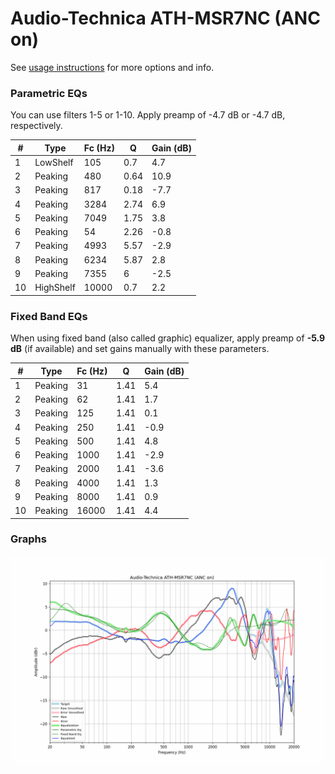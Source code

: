 # Audio-Technica ATH-MSR7NC (ANC on)
See [usage instructions](https://github.com/jaakkopasanen/AutoEq#usage) for more options and info.

### Parametric EQs
You can use filters 1-5 or 1-10. Apply preamp of -4.7 dB or -4.7 dB, respectively.

|   # | Type      |   Fc (Hz) |    Q |   Gain (dB) |
|-----|-----------|-----------|------|-------------|
|   1 | LowShelf  |       105 | 0.7  |         4.7 |
|   2 | Peaking   |       480 | 0.64 |        10.9 |
|   3 | Peaking   |       817 | 0.18 |        -7.7 |
|   4 | Peaking   |      3284 | 2.74 |         6.9 |
|   5 | Peaking   |      7049 | 1.75 |         3.8 |
|   6 | Peaking   |        54 | 2.26 |        -0.8 |
|   7 | Peaking   |      4993 | 5.57 |        -2.9 |
|   8 | Peaking   |      6234 | 5.87 |         2.8 |
|   9 | Peaking   |      7355 | 6    |        -2.5 |
|  10 | HighShelf |     10000 | 0.7  |         2.2 |

### Fixed Band EQs
When using fixed band (also called graphic) equalizer, apply preamp of **-5.9 dB** (if available) and set gains manually with these parameters.

|   # | Type    |   Fc (Hz) |    Q |   Gain (dB) |
|-----|---------|-----------|------|-------------|
|   1 | Peaking |        31 | 1.41 |         5.4 |
|   2 | Peaking |        62 | 1.41 |         1.7 |
|   3 | Peaking |       125 | 1.41 |         0.1 |
|   4 | Peaking |       250 | 1.41 |        -0.9 |
|   5 | Peaking |       500 | 1.41 |         4.8 |
|   6 | Peaking |      1000 | 1.41 |        -2.9 |
|   7 | Peaking |      2000 | 1.41 |        -3.6 |
|   8 | Peaking |      4000 | 1.41 |         1.3 |
|   9 | Peaking |      8000 | 1.41 |         0.9 |
|  10 | Peaking |     16000 | 1.41 |         4.4 |

### Graphs
![](./Audio-Technica%20ATH-MSR7NC%20(ANC%20on).png)
